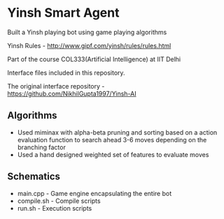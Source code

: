 
# Yinsh Smart Agent

Built a Yinsh playing bot using game playing algorithms

Yinsh Rules - http://www.gipf.com/yinsh/rules/rules.html

Part of the course COL333(Artificial Intelligence) at IIT Delhi

Interface files included in this repository.

The original interface repository - https://github.com/NikhilGupta1997/Yinsh-AI

## Algorithms
+ Used miminax with alpha-beta pruning and sorting based on a action evaluation function to search ahead 3-6 moves depending on the branching factor
+ Used a hand designed weighted set of features to evaluate moves 

## Schematics
+ main.cpp - Game engine encapsulating the entire bot
+ compile.sh - Compile scripts
+ run.sh - Execution scripts
